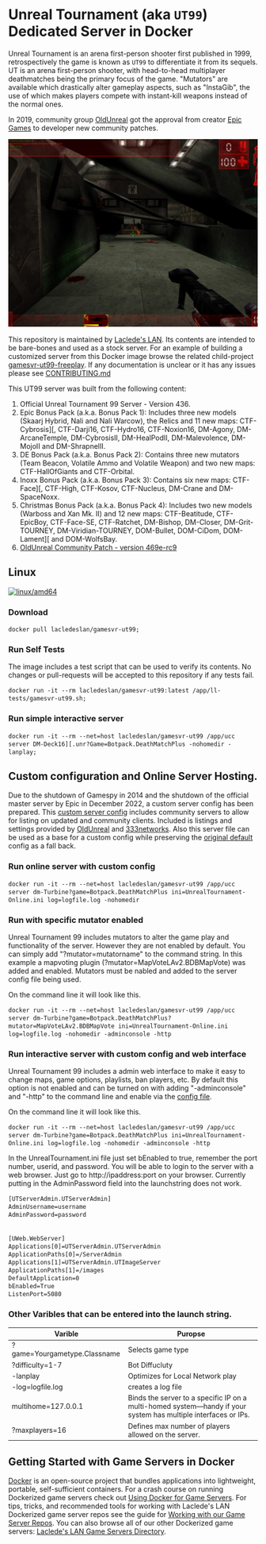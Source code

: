 # Unreal Tournament (aka `UT99`) Dedicated Server in Docker

Unreal Tournament is an arena first-person shooter first published in 1999, retrospectively the game is known as `UT99` to differentiate it from its sequels. UT is an arena first-person shooter, with head-to-head multiplayer deathmatches being the primary focus of the game. "Mutators" are available which drastically alter gameplay aspects, such as "InstaGib", the use of which makes players compete with instant-kill weapons instead of the normal ones.

In 2019, community group [OldUnreal](https://www.oldunreal.com/) got the approval from creator [Epic Games](https://www.epicgames.com) to developer new community patches.

![Unreal Tournament (1999)](.misc/ut99.jpg)

This repository is maintained by [Laclede's LAN](https://lacledeslan.com). Its contents are intended to be bare-bones and used as a stock server. For an example of building a customized server from this Docker image browse the related child-project [gamesvr-ut99-freeplay](https://github.com/LacledesLAN/gamesvr-ut99-freeplay). If any documentation is unclear or it has any issues please see [CONTRIBUTING.md](./CONTRIBUTING.md)

This UT99 server was built from the following content:

1. Official Unreal Tournament 99 Server - Version 436.
2. Epic Bonus Pack (a.k.a. Bonus Pack 1): Includes three new models (Skaarj Hybrid, Nali and Nali Warcow), the Relics and 11 new maps: CTF-Cybrosis][, CTF-Darji16, CTF-Hydro16, CTF-Noxion16, DM-Agony, DM-ArcaneTemple, DM-CybrosisII, DM-HealPodII, DM-Malevolence, DM-MojoII and DM-ShrapnelII.
3. DE Bonus Pack (a.k.a. Bonus Pack 2): Contains three new mutators (Team Beacon, Volatile Ammo and Volatile Weapon) and two new maps: CTF-HallOfGiants and CTF-Orbital.
4. Inoxx Bonus Pack (a.k.a. Bonus Pack 3): Contains six new maps: CTF-Face][, CTF-High, CTF-Kosov, CTF-Nucleus, DM-Crane and DM-SpaceNoxx.
5. Christmas Bonus Pack (a.k.a. Bonus Pack 4): Includes two new models (Warboss and Xan Mk. II) and 12 new maps: CTF-Beatitude, CTF-EpicBoy, CTF-Face-SE, CTF-Ratchet, DM-Bishop, DM-Closer, DM-Grit-TOURNEY, DM-Viridian-TOURNEY, DOM-Bullet, DOM-CiDom, DOM-Lament][ and DOM-WolfsBay.
6. [OldUnreal Community Patch - version 469e-rc9](https://github.com/OldUnreal/UnrealTournamentPatches)

## Linux

[![linux/amd64](https://github.com/LacledesLAN/gamesvr-ut99/actions/workflows/build-linux-image.yml/badge.svg?branch=master)](https://github.com/LacledesLAN/gamesvr-ut99/actions/workflows/build-linux-image.yml)

### Download

```shell
docker pull lacledeslan/gamesvr-ut99;
```

### Run Self Tests

The image includes a test script that can be used to verify its contents. No changes or pull-requests will be accepted to this repository if any tests fail.

```shell
docker run -it --rm lacledeslan/gamesvr-ut99:latest /app/ll-tests/gamesvr-ut99.sh;
```

### Run simple interactive server

```shell
docker run -it --rm --net=host lacledeslan/gamesvr-ut99 /app/ucc server DM-Deck16][.unr?Game=Botpack.DeathMatchPlus -nohomedir -lanplay;
```

## Custom configuration and Online Server Hosting.

Due to the shutdown of Gamespy in 2014 and the shutdown of the official master server by Epic in December 2022, a custom server config has been prepared. This [custom server config](https://github.com/LacledesLAN/gamesvr-ut99/blob/master/dist.linux/System/UnrealTournament-Online.ini) includes community servers to allow for listing on updated and community clients. Included is listings and settings provided by [OldUnreal](https://www.oldunreal.com/wiki/index.php?title=Masterserver_Guide) and [333networks](https://333networks.com/instructions/ut/s). Also this server file can be used as a base for a custom config while preserving the [original default](https://github.com/LacledesLAN/gamesvr-ut99/blob/master/dist.linux/System/UnrealTournament.ini) config as a fall back.

### Run online server with custom config

```shell
docker run -it --rm --net=host lacledeslan/gamesvr-ut99 /app/ucc server dm-Turbine?game=Botpack.DeathMatchPlus ini=UnrealTournament-Online.ini log=logfile.log -nohomedir
```

### Run with specific mutator enabled

Unreal Tournament 99 includes mutators to alter the game play and functionality of the server. However they are not enabled by default. You can simply add "?mutator=mutatorname" to the command string. In this example a mapvoting plugin (?mutator=MapVoteLAv2.BDBMapVote) was added and enabled. Mutators must be nabled and added to the server config file being used.

On the command line it will look like this.

```shell
docker run -it --rm --net=host lacledeslan/gamesvr-ut99 /app/ucc server dm-Turbine?game=Botpack.DeathMatchPlus?mutator=MapVoteLAv2.BDBMapVote ini=UnrealTournament-Online.ini log=logfile.log -nohomedir -adminconsole -http
```


### Run interactive server with custom config and web interface

Unreal Tournament 99 includes a admin web interface to make it easy to change maps, game options, playlists, ban players, etc. By default this option is not enabled and can be turned on with adding "-adminconsole" and "-http" to the command line and enable via the [config file](https://github.com/LacledesLAN/gamesvr-ut99/blob/master/dist.linux/System/UnrealTournament.ini).

On the command line it will look like this.

```shell
docker run -it --rm --net=host lacledeslan/gamesvr-ut99 /app/ucc server dm-Turbine?game=Botpack.DeathMatchPlus ini=UnrealTournament-Online.ini log=logfile.log -nohomedir -adminconsole -http
```

In the UnrealTournament.ini file just set bEnabled to true, remember the port number, userid, and password. You will be able to login to the server with a web browser. Just go to http://ipaddress:port on your browser. Currently putting in the AdminPassword field into the launchstring does not work. 

```shell
[UTServerAdmin.UTServerAdmin]
AdminUsername=username
AdminPassword=password


[UWeb.WebServer]
Applications[0]=UTServerAdmin.UTServerAdmin
ApplicationPaths[0]=/ServerAdmin
Applications[1]=UTServerAdmin.UTImageServer
ApplicationPaths[1]=/images
DefaultApplication=0
bEnabled=True
ListenPort=5080

```

### Other Varibles that can be entered into the launch string.

| Varible | Puropse |
|-------|-----|
| ?game=Yourgametype.Classname | Selects game type |
| ?difficulty=1-7 | Bot Diffucluty |
| -lanplay | Optimizes for Local Network play |
| -log=logfile.log | creates a log file|
| multihome=127.0.0.1 | Binds the server to a specific IP on a multi-homed system—handy if your system has multiple interfaces or IPs.|
| ?maxplayers=16 | Defines max number of players allowed on the server. |


## Getting Started with Game Servers in Docker

[Docker](https://docs.docker.com/) is an open-source project that bundles applications into lightweight, portable, self-sufficient containers. For a crash course on running Dockerized game servers check out [Using Docker for Game Servers](https://github.com/LacledesLAN/README.1ST/blob/master/GameServers/DockerAndGameServers.md). For tips, tricks, and recommended tools for working with Laclede's LAN Dockerized game server repos see the guide for [Working with our Game Server Repos](https://github.com/LacledesLAN/README.1ST/blob/master/GameServers/WorkingWithOurRepos.md). You can also browse all of our other Dockerized game servers: [Laclede's LAN Game Servers Directory](https://github.com/LacledesLAN/README.1ST/tree/master/GameServers).
